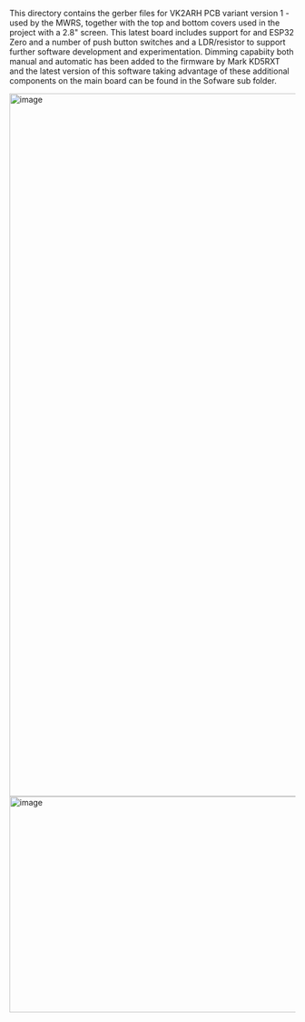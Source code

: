 This directory contains the gerber files for VK2ARH PCB variant version 1 - used by the MWRS, together with the top and bottom covers used in the project with a 2.8" screen. This latest board includes support for and ESP32 Zero and a number of push button switches and a LDR/resistor to support further software development and experimentation. Dimming capabiity both manual and automatic has been added to the firmware by Mark KD5RXT and the latest version of this software taking advantage of these additional components on the main board can be found in the Sofware sub folder.

<img width="1928" height="1237" alt="image" src="https://github.com/user-attachments/assets/9701f9f9-d9df-40cb-a35b-00f042b0e359" />

<img width="1167" height="380" alt="image" src="https://github.com/user-attachments/assets/ac8d0fc4-43a6-4c01-aeb0-16621e75547b" />


